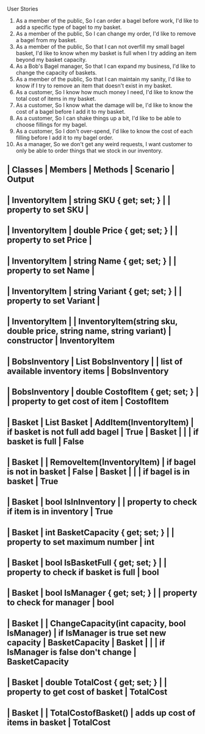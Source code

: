 User Stories
1. As a member of the public, So I can order a bagel before work, I'd like to add a specific type of bagel to my basket.
2. As a member of the public, So I can change my order, I'd like to remove a bagel from my basket.
3. As a member of the public, So that I can not overfill my small bagel basket, I'd like to know when my  basket is full when I try adding an item beyond my basket capacity.
4. As a Bob's Bagel manager, So that I can expand my business, I'd like to change the capacity of baskets.
5. As a member of the public, So that I can maintain my sanity, I'd like to know if I try to remove an item that doesn't exist in my basket.
6. As a customer, So I know how much money I need, I'd like to know the total cost of items in my basket.
7. As a customer, So I know what the damage will be, I'd like to know the cost of a bagel before I add it to my basket.
8. As a customer, So I can shake things up a bit, I'd like to be able to choose fillings for my bagel.
9. As a customer, So I don't over-spend, I'd like to know the cost of each filling before I add it to my bagel order.
10. As a manager, So we don't get any weird requests, I want customer to only be able to order things that we stock in our inventory.

	
| Classes		| Members								| Methods																| Scenario									| Output
---------------------------------------------------------------------------------------------------------------------------------------------------------------------------------------------
| InventoryItem | string SKU { get; set; }				|																		| property to set SKU						|
---------------------------------------------------------------------------------------------------------------------------------------------------------------------------------------------
| InventoryItem | double Price { get; set; }			|																		| property to set Price						|
---------------------------------------------------------------------------------------------------------------------------------------------------------------------------------------------
| InventoryItem | string Name { get; set; }				|																		| property to set Name						|
---------------------------------------------------------------------------------------------------------------------------------------------------------------------------------------------
| InventoryItem | string Variant { get; set; }			|																		| property to set Variant					|
---------------------------------------------------------------------------------------------------------------------------------------------------------------------------------------------
| InventoryItem	|										| InventoryItem(string sku, double price, string name, string variant)	| constructor 								| InventoryItem
---------------------------------------------------------------------------------------------------------------------------------------------------------------------------------------------

| BobsInventory | List<InventoryItem> BobsInventory		| 																		| list of available inventory items			| BobsInventory
---------------------------------------------------------------------------------------------------------------------------------------------------------------------------------------------
| BobsInventory | double CostofItem { get; set; }		| 																		| property to get cost of item				| CostofItem
---------------------------------------------------------------------------------------------------------------------------------------------------------------------------------------------

| Basket		| List<InventoryItem> Basket			| AddItem(InventoryItem)												| if basket is not full add bagel			| True
| Basket		|										|																		| if basket is full							| False
---------------------------------------------------------------------------------------------------------------------------------------------------------------------------------------------
| Basket		| 										| RemoveItem(InventoryItem)												| if bagel is not in basket					| False
| Basket		|										|																		| if bagel is in basket						| True
---------------------------------------------------------------------------------------------------------------------------------------------------------------------------------------------
| Basket		| bool IsInInventory					|																		| property to check if item is in inventory	| True
---------------------------------------------------------------------------------------------------------------------------------------------------------------------------------------------
| Basket		| int BasketCapacity { get; set; }		|																		| property to set maximum number 			| int
---------------------------------------------------------------------------------------------------------------------------------------------------------------------------------------------
| Basket		| bool IsBasketFull { get; set; }		|																		| property to check if basket is full 		| bool
---------------------------------------------------------------------------------------------------------------------------------------------------------------------------------------------
| Basket		| bool IsManager { get; set; }			| 																		| property to check for manager				| bool
---------------------------------------------------------------------------------------------------------------------------------------------------------------------------------------------
| Basket		|										| ChangeCapacity(int capacity, bool IsManager)							| if IsManager is true set new capacity		| BasketCapacity
| Basket		|										|																		| if IsManager is false	don't change		| BasketCapacity
---------------------------------------------------------------------------------------------------------------------------------------------------------------------------------------------
| Basket		| double TotalCost { get; set; }		| 																		| property to get cost of basket			| TotalCost
---------------------------------------------------------------------------------------------------------------------------------------------------------------------------------------------
| Basket		|										| TotalCostofBasket()													| adds up cost of items in basket			| TotalCost
---------------------------------------------------------------------------------------------------------------------------------------------------------------------------------------------
